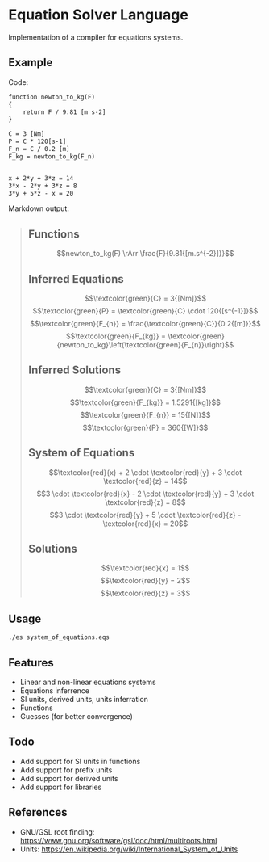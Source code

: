 # Equation Solver Language

Implementation of a compiler for equations systems.

## Example

Code:
```txt
function newton_to_kg(F)
{
    return F / 9.81 [m s-2]
}

C = 3 [Nm]
P = C * 120[s-1]
F_n = C / 0.2 [m]
F_kg = newton_to_kg(F_n)


x + 2*y + 3*z = 14
3*x - 2*y + 3*z = 8
3*y + 5*z - x = 20
```

Markdown output:

> ## Functions
> $$newton_to_kg(F) \rArr \frac{F}{9.81{[m.s^{-2}]}}$$
> ## Inferred Equations
> $$\textcolor{green}{C} = 3{[Nm]}$$
> $$\textcolor{green}{P} = \textcolor{green}{C} \cdot 120{[s^{-1}]}$$
> $$\textcolor{green}{F_{n}} = \frac{\textcolor{green}{C}}{0.2{[m]}}$$
> $$\textcolor{green}{F_{kg}} = \textcolor{green}{newton_to_kg}\left(\textcolor{green}{F_{n}}\right)$$
> ## Inferred Solutions
> $$\textcolor{green}{C} = 3{[Nm]}$$
> $$\textcolor{green}{F_{kg}} = 1.5291{[kg]}$$
> $$\textcolor{green}{F_{n}} = 15{[N]}$$
> $$\textcolor{green}{P} = 360{[W]}$$
> ## System of Equations
> $$\textcolor{red}{x} + 2 \cdot \textcolor{red}{y} + 3 \cdot \textcolor{red}{z} = 14$$
> $$3 \cdot \textcolor{red}{x} - 2 \cdot \textcolor{red}{y} + 3 \cdot \textcolor{red}{z} = 8$$
> $$3 \cdot \textcolor{red}{y} + 5 \cdot \textcolor{red}{z} - \textcolor{red}{x} = 20$$
> ## Solutions
> $$\textcolor{red}{x} = 1$$
> $$\textcolor{red}{y} = 2$$
> $$\textcolor{red}{z} = 3$$

## Usage
```sh
./es system_of_equations.eqs
```

## Features
- Linear and non-linear equations systems
- Equations inferrence
- SI units, derived units, units inferration
- Functions
- Guesses (for better convergence)

## Todo
- Add support for SI units in functions
- Add support for prefix units
- Add support for derived units
- Add support for libraries

## References
- GNU/GSL root finding: https://www.gnu.org/software/gsl/doc/html/multiroots.html
- Units: https://en.wikipedia.org/wiki/International_System_of_Units
